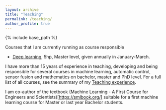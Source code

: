 ```yaml
---
layout: archive
title: "Teaching"
permalink: /teaching/
author_profile: true
---
```


{% include base_path %}

Courses that I am currently running as course responsible


* [Deep learning](https://uppsala.instructure.com/courses/102132), 5hp, Master level, given annually in January-March.

I have more than 15 years of experience in teaching, developing and being responsible for several courses in machine learning, automatic control, sensor fusion and mathematics on bachelor, master and PhD level. For a full list of all courses, see the summary of my [Teaching experience](https://nikwa.github.io/files/NiklasWahlstromTeaching.pdf).

I am co-author of the textbook (Machine Learning - A First Course for Engineers and Scientists)[https://smlbook.org/] suitable for a first machine learning course for Master or last year Bachelor students.

<!--
{% for post in site.teaching reversed %}
  {% include archive-single.html %}
{% endfor %}
-->
